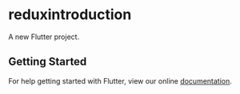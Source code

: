 # reduxintroduction

A new Flutter project.

## Getting Started

For help getting started with Flutter, view our online
[documentation](https://flutter.io/).
